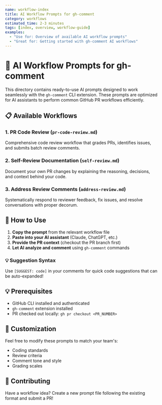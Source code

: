 ```yaml
---
name: workflow-index
title: AI Workflow Prompts for gh-comment
category: workflows
estimated_time: 2-3 minutes
tags: [index, overview, workflow-guide]
examples:
  - "Use for: Overview of available AI workflow prompts"
  - "Great for: Getting started with gh-comment AI workflows"
---
```


# 🤖 AI Workflow Prompts for gh-comment

This directory contains ready-to-use AI prompts designed to work seamlessly with the `gh-comment` CLI extension. These prompts are optimized for AI assistants to perform common GitHub PR workflows efficiently.

## 📋 Available Workflows

### 1. **PR Code Review** (`pr-code-review.md`)
Comprehensive code review workflow that grades PRs, identifies issues, and submits batch review comments.

### 2. **Self-Review Documentation** (`self-review.md`)
Document your own PR changes by explaining the reasoning, decisions, and context behind your code.

### 3. **Address Review Comments** (`address-review.md`)
Systematically respond to reviewer feedback, fix issues, and resolve conversations with proper decorum.

## 🚀 How to Use

1. **Copy the prompt** from the relevant workflow file
2. **Paste into your AI assistant** (Claude, ChatGPT, etc.)
3. **Provide the PR context** (checkout the PR branch first)
4. **Let AI analyze and comment** using `gh-comment` commands

### 💡 Suggestion Syntax
Use `[SUGGEST: code]` in your comments for quick code suggestions that can be auto-expanded!

## 💡 Prerequisites

- GitHub CLI installed and authenticated
- `gh-comment` extension installed
- PR checked out locally: `gh pr checkout <PR_NUMBER>`

## 🔧 Customization

Feel free to modify these prompts to match your team's:
- Coding standards
- Review criteria
- Comment tone and style
- Grading scales

## 📝 Contributing

Have a workflow idea? Create a new prompt file following the existing format and submit a PR!
